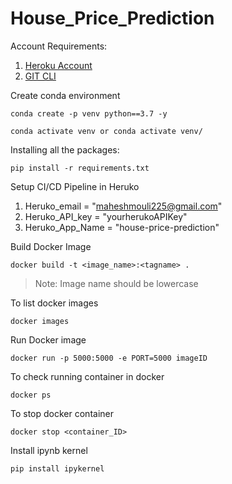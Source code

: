 # House_Price_Prediction

Account Requirements:

1. [Heroku Account](https://id.heroku.com/login)
2. [GIT CLI](https://git-scm.com/downloads)

Create conda environment
```
conda create -p venv python==3.7 -y
```
```
conda activate venv or conda activate venv/
```

Installing all the packages:
```
pip install -r requirements.txt
```

Setup CI/CD Pipeline in Heruko

1. Heruko_email = "maheshmouli225@gmail.com"
2. Heruko_API_key = "yourherukoAPIKey"
3. Heruko_App_Name = "house-price-prediction"

Build Docker Image
```
docker build -t <image_name>:<tagname> .
```
> Note: Image name should be lowercase

To list docker images
```
docker images
```
Run Docker image
```
docker run -p 5000:5000 -e PORT=5000 imageID
```
To check running container in docker
```
docker ps
```
To stop docker container
```
docker stop <container_ID>
```

Install ipynb kernel 
```
pip install ipykernel
```